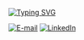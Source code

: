 
[![Typing SVG](https://readme-typing-svg.demolab.com?font=Fira+Code&weight=300&pause=1000&color=6376DAC5&center=true&width=435&lines=Prazer+em+v%C3%AA-lo+por+aqui+👋)](https://git.io/typing-svg)

[![E-mail](https://img.shields.io/badge/-Email-000?style=for-the-badge&logo=microsoft-outlook&logoColor=FF0000&color:FFF)](mailto:anacarolinagremio1903@gmail.com)
[![LinkedIn](https://img.shields.io/badge/-LinkedIn-000?style=for-the-badge&logo=linkedin&logoColor=FF0000&color:FFF)](https://www.linkedin.com/in/ana-carolina-cazuni-jorge)
